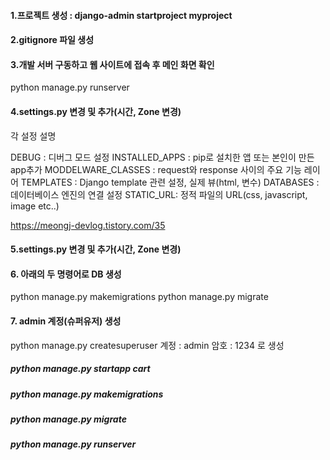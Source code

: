 #### 1.프로젝트 생성 : django-admin startproject myproject

#### 2.gitignore 파일 생성

#### 3.개발 서버 구동하고 웹 사이트에 접속 후 메인 화면 확인

python manage.py runserver

#### 4.settings.py 변경 및 추가(시간, Zone 변경)

각 설정 설명

DEBUG : 디버그 모드 설정
INSTALLED_APPS : pip로 설치한 앱 또는 본인이 만든 app추가
MODDELWARE_CLASSES : request와 response 사이의 주요 기능 레이어
TEMPLATES : Django template 관련 설정, 실제 뷰(html, 변수)
DATABASES : 데이터베이스 엔진의 연결 설정
STATIC_URL: 정적 파일의 URL(css, javascript, image etc..)

https://meongj-devlog.tistory.com/35

#### 5.settings.py 변경 및 추가(시간, Zone 변경)

#### 6. 아래의 두 명령어로 DB 생성

python manage.py makemigrations
python manage.py migrate

#### 7. admin 계정(슈퍼유저) 생성

python manage.py createsuperuser
계정 : admin
암호 : 1234 로 생성

##### python manage.py startapp cart

##### python manage.py makemigrations

##### python manage.py migrate

##### python manage.py runserver
